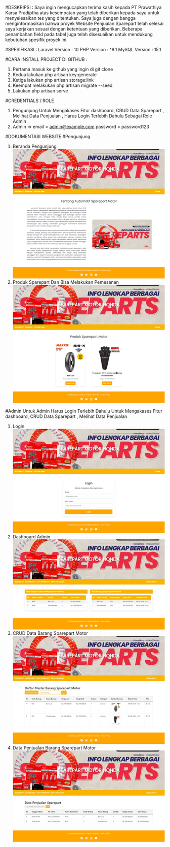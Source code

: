 #DESKRIPSI : 
Saya ingin mengucapkan terima kasih kepada PT Prawathiya Karsa Pradiptha atas kesempatan yang telah diberikan kepada saya untuk menyelesaikan tes yang ditentukan. Saya juga dengan bangga menginformasikan bahwa proyek Website Penjualan Sparepart telah selesai saya kerjakan sesuai dengan ketentuan yang diberikan. Beberapa penambahan field pada tabel juga telah disesuaikan untuk mendukung kebutuhan spesifik proyek ini.

#SPESIFIKASI :
Laravel Version : 10 PHP Version : ^8.1  MySQL Version : 15.1 

#CARA INSTALL PROJECT DI GITHUB :
1. Pertama masuk ke github yang ingin di git clone
2. Kedua lakukan php artisan key:generate
3. Ketiga lakukan php artisan storage:link
4. Keempat melakukan php artisan migrate --seed
5. Lakukan php artisan serve

#CREDENTIALS / ROLE 
1. Pengunjung
Untuk Mengakases Fitur dashboard, CRUD Data Sparepart , Melihat Data Penjualan , Harus Login Terlebih Dahulu Sebagai Role Admin
3. Admin => email    = admin@example.com
            password = password123


#DOKUMENTASI WEBSITE
#Pengunjung
1. Beranda Pengunjung
![alt text](https://github.com/riskiai/TestWebPTPrawathiya/blob/main/public/assets/img/berandapengunjung.png?raw=true)
2. Produk Sparepart Dan Bisa Melakukan Pemesanan
![alt text](https://github.com/riskiai/TestWebPTPrawathiya/blob/main/public/assets/img/formpengunjung.png?raw=true)

#Admin
Untuk Admin Harus Login Terlebih Dahulu Untuk Mengakases Fitur dashboard, CRUD Data Sparepart , Melihat Data Penjualan
1. Login
![alt text](https://github.com/riskiai/TestWebPTPrawathiya/blob/main/public/assets/img/login.png?raw=true)
2. Dashboard Admin
![alt text](https://github.com/riskiai/TestWebPTPrawathiya/blob/main/public/assets/img/dashboardpengunjung.png?raw=true)
3. CRUD Data Barang Sparepart Motor
![alt text](https://github.com/riskiai/TestWebPTPrawathiya/blob/main/public/assets/img/crudsparepart.png?raw=true)
4. Data Penjualan Barang Sparepart Motor
![alt text](https://github.com/riskiai/TestWebPTPrawathiya/blob/main/public/assets/img/datapenjualansparepart.png?raw=true)



